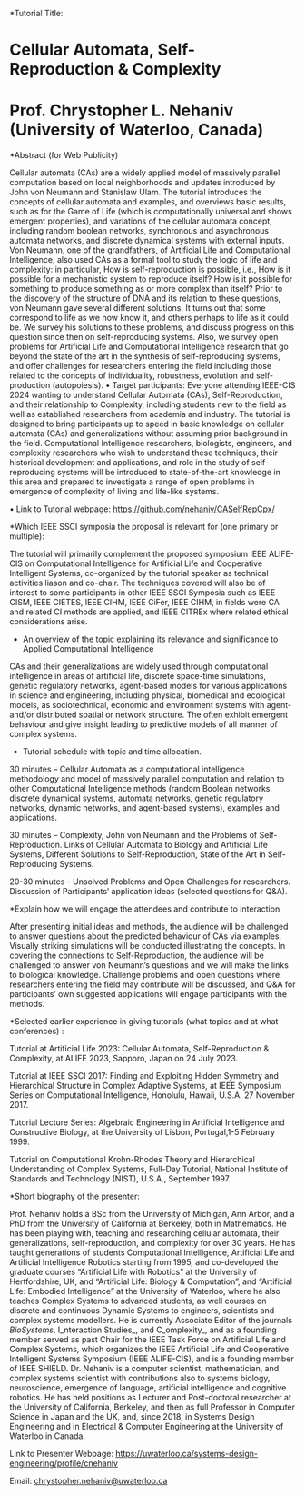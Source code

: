 

*Tutorial Title:       

#  Cellular Automata, Self-Reproduction & Complexity

# Prof. Chrystopher L. Nehaniv (University of Waterloo, Canada)

*Abstract (for Web Publicity)

Cellular automata (CAs) are a widely applied model of massively parallel computation based on local neighborhoods and updates introduced by John von Neumann and Stanislaw Ulam. The tutorial introduces the concepts of cellular automata and examples, and overviews basic results, such as for the Game of Life (which is computationally universal and shows emergent properties), and variations of the cellular automata concept, including random boolean networks, synchronous and asynchronous automata networks, and discrete dynamical systems with external inputs. Von Neumann, one of the grandfathers, of Artificial Life and Computational Intelligence, also used CAs as a formal tool to study the logic of life and complexity: in particular, How is self-reproduction is possible, i.e., How is it possible for a mechanistic system to reproduce itself?  How is it possible for something to produce something as or more complex than itself? Prior to the discovery of the structure of DNA and its relation to these questions, von Neumann gave several different solutions. It turns out that some correspond to life as we now know it, and others perhaps to life as it could be. We survey his solutions to these problems, and discuss progress on this question since then on self-reproducing systems. Also, we survey open problems for Artificial Life and Computational Intelligence research that go beyond the state of the art in the synthesis of self-reproducing systems, and offer challenges for researchers entering the field including those related to the concepts of individuality, robustness, evolution and self-production (autopoiesis).
•	Target participants: Everyone attending IEEE-CIS 2024 wanting to understand Cellular Automata (CAs), Self-Reproduction, and their relationship to Complexity, including students new to the field as well as established researchers from academia and industry. The tutorial is designed to bring participants up to speed in basic knowledge on cellular automata (CAs) and generalizations without assuming prior background in the field. Computational Intelligence researchers, biologists, engineers, and complexity researchers who wish to understand these techniques, their historical development and applications, and role in the study of self-reproducing systems will be introduced to state-of-the-art knowledge in this area and prepared to investigate a range of open problems in emergence of complexity of living and life-like systems.

•	Link to Tutorial webpage: https://github.com/nehaniv/CASelfRepCpx/

*Which IEEE SSCI symposia the proposal is relevant for (one primary or multiple):

The tutorial will primarily complement the proposed symposium IEEE ALIFE-CIS on Computational Intelligence for Artificial Life and Cooperative Intelligent Systems, co-organized by the tutorial speaker as technical activities liason and co-chair. The techniques covered will also be of interest to some participants in other IEEE SSCI Symposia such as IEEE CISM, IEEE CIETES, IEEE CIHM, IEEE CiFer, IEEE CIHM, in fields were CA and related CI methods are applied, and IEEE CITREx where related ethical considerations arise. 

*	An overview of the topic explaining its relevance and significance to Applied Computational Intelligence
  
CAs and their generalizations are widely used through computational intelligence in areas of artificial life, discrete space-time simulations, genetic regulatory networks, agent-based models for various applications in science and engineering, including physical, biomedical and ecological models,  as sociotechnical, economic and environment systems with agent- and/or distributed spatial or network structure. The often exhibit emergent behaviour and give insight leading to predictive models of all manner of complex systems.

*	Tutorial schedule with topic and time allocation. 

30 minutes – Cellular Automata as a computational intelligence methodology and model of massively parallel computation and relation to other Computational Intelligence methods (random Boolean networks, discrete dynamical systems, automata networks, genetic regulatory networks, dynamic networks, and agent-based systems), examples and applications. 

30 minutes – Complexity, John von Neumann and the Problems of Self-Reproduction. Links of Cellular Automata to Biology and Artificial Life Systems, Different Solutions to Self-Reproduction, State of the Art in Self-Reproducing Systems.

20-30 minutes - Unsolved Problems and Open Challenges for researchers. Discussion of Participants’ application ideas (selected questions for Q&A).

*Explain how we will engage the attendees and contribute to interaction 

After presenting initial ideas and methods, the audience will be challenged to answer questions about the predicted behaviour of CAs via examples. Visually striking simulations will be conducted illustrating the concepts. In covering the connections to Self-Reproduction, the audience will be challenged to answer von Neumann’s questions and we will make the links to biological knowledge. Challenge problems and open questions where researchers entering the field may contribute will be discussed, and Q&A for participants’ own suggested applications will engage participants with the methods.

 *Selected earlier experience in giving tutorials (what topics and at what conferences) :
 
Tutorial at Artificial Life 2023: Cellular Automata, Self-Reproduction & Complexity, at ALIFE 2023, Sapporo, Japan on 24 July 2023.

Tutorial at IEEE SSCI 2017: Finding and Exploiting Hidden Symmetry and Hierarchical Structure in Complex Adaptive Systems, at IEEE Symposium Series on Computational Intelligence, Honolulu, Hawaii, U.S.A. 27 November 2017.

Tutorial Lecture Series: Algebraic Engineering in Artificial Intelligence and Constructive Biology, at the University of Lisbon, Portugal,1-5 February 1999. 

Tutorial on Computational Krohn-Rhodes Theory and Hierarchical Understanding of Complex Systems, Full-Day Tutorial, National Institute of Standards and Technology (NIST), U.S.A., September 1997.

*Short biography of the presenter:

Prof. Nehaniv holds a BSc from the University of Michigan, Ann Arbor, and a PhD from the University of California at Berkeley, both in Mathematics. He has been playing with, teaching and researching cellular automata, their generalizations, self-reproduction, and complexity for over 30 years. He has taught generations of students Computational Intelligence, Artificial Life and Artificial Intelligence Robotics starting from 1995, and co-developed the graduate courses “Artificial Life with Robotics” at the University of Hertfordshire, UK, and “Artificial Life: Biology & Computation”, and “Artificial Life: Embodied Intelligence” at the University of Waterloo, where he also teaches Complex Systems to advanced students, as well courses on discrete and continuous Dynamic Systems to engineers, scientists and complex systems modellers. He is currently Associate Editor of the journals _BioSystems_, I_nteraction Studies_, and C_omplexity_, and as a founding member served as past Chair for the IEEE Task Force on Artificial Life and Complex Systems, which organizes the IEEE Artificial Life and Cooperative Intelligent Systems Symposium (IEEE ALIFE-CIS), and is a founding member of IEEE SHIELD. Dr. Nehaniv is a computer scientist, mathematician, and complex systems scientist with contributions also to systems biology, neuroscience, emergence of language, artificial intelligence and cognitive robotics. He has held positions as Lecturer and Post-doctoral researcher at the University of California, Berkeley, and then as full Professor in Computer Science in Japan and the UK, and, since 2018, in Systems Design Engineering and in Electrical & Computer Engineering at the University of Waterloo in Canada. 



Link to  Presenter Webpage:
https://uwaterloo.ca/systems-design-engineering/profile/cnehaniv

Email: chrystopher.nehaniv@uwaterloo.ca


